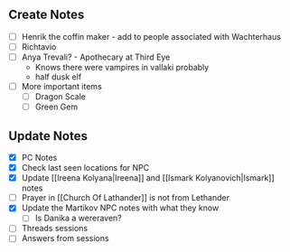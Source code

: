 ## Create Notes
- [ ] Henrik the coffin maker - add to people associated with Wachterhaus
- [ ] Richtavio
- [ ] Anya Trevali? - Apothecary at Third Eye 
	- Knows there were vampires in vallaki probably
	- half dusk elf
- [ ] More important items
	- [ ] Dragon Scale
	- [ ] Green Gem

## Update Notes 
- [x] PC Notes 
- [x] Check last seen locations for NPC
- [x] Update [[Ireena Kolyana|Ireena]] and [[Ismark Kolyanovich|Ismark]] notes 
- [ ] Prayer in [[Church Of Lathander]] is not from Lethander
- [x] Update the Martikov NPC notes with what they know
	- [ ] Is Danika a wereraven?
- [ ] Threads sessions
- [ ] Answers from sessions 